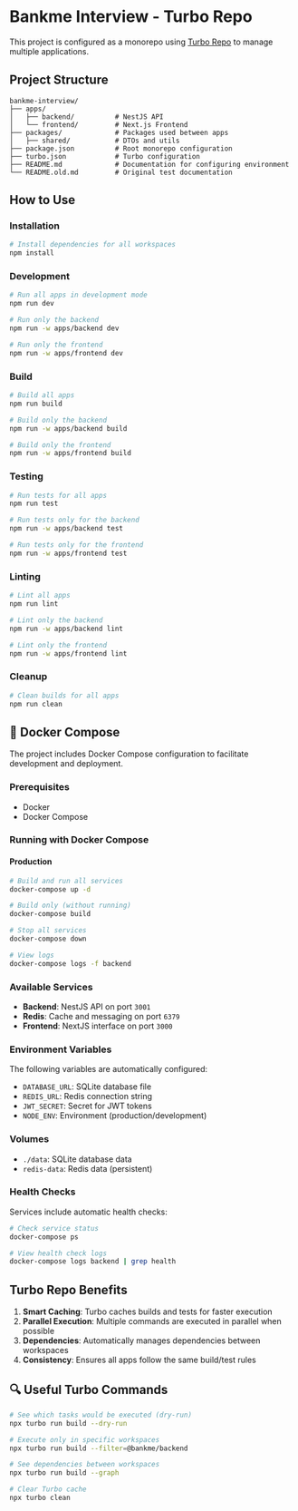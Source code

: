 # Bankme Interview - Turbo Repo

This project is configured as a monorepo using [Turbo Repo](https://turbo.build/repo) to manage multiple applications.

## Project Structure

```
bankme-interview/
├── apps/
│   ├── backend/          # NestJS API
│   └── frontend/         # Next.js Frontend
├── packages/             # Packages used between apps
│   ├── shared/           # DTOs and utils
├── package.json          # Root monorepo configuration
├── turbo.json            # Turbo configuration
├── README.md             # Documentation for configuring environment
└── README.old.md         # Original test documentation
```

## How to Use

### Installation

```bash
# Install dependencies for all workspaces
npm install
```

### Development

```bash
# Run all apps in development mode
npm run dev

# Run only the backend
npm run -w apps/backend dev

# Run only the frontend
npm run -w apps/frontend dev
```

### Build

```bash
# Build all apps
npm run build

# Build only the backend
npm run -w apps/backend build

# Build only the frontend
npm run -w apps/frontend build
```

### Testing

```bash
# Run tests for all apps
npm run test

# Run tests only for the backend
npm run -w apps/backend test

# Run tests only for the frontend
npm run -w apps/frontend test
```

### Linting

```bash
# Lint all apps
npm run lint

# Lint only the backend
npm run -w apps/backend lint

# Lint only the frontend
npm run -w apps/frontend lint
```

### Cleanup

```bash
# Clean builds for all apps
npm run clean
```

## 🐳 Docker Compose

The project includes Docker Compose configuration to facilitate development and deployment.

### Prerequisites

- Docker
- Docker Compose

### Running with Docker Compose

#### Production

```bash
# Build and run all services
docker-compose up -d

# Build only (without running)
docker-compose build

# Stop all services
docker-compose down

# View logs
docker-compose logs -f backend
```

### Available Services

- **Backend**: NestJS API on port `3001`
- **Redis**: Cache and messaging on port `6379`
- **Frontend**: NextJS interface on port `3000`

### Environment Variables

The following variables are automatically configured:

- `DATABASE_URL`: SQLite database file
- `REDIS_URL`: Redis connection string
- `JWT_SECRET`: Secret for JWT tokens
- `NODE_ENV`: Environment (production/development)

### Volumes

- `./data`: SQLite database data
- `redis-data`: Redis data (persistent)

### Health Checks

Services include automatic health checks:

```bash
# Check service status
docker-compose ps

# View health check logs
docker-compose logs backend | grep health
```

## Turbo Repo Benefits

1. **Smart Caching**: Turbo caches builds and tests for faster execution
2. **Parallel Execution**: Multiple commands are executed in parallel when possible
3. **Dependencies**: Automatically manages dependencies between workspaces
4. **Consistency**: Ensures all apps follow the same build/test rules

## 🔍 Useful Turbo Commands

```bash
# See which tasks would be executed (dry-run)
npx turbo run build --dry-run

# Execute only in specific workspaces
npx turbo run build --filter=@bankme/backend

# See dependencies between workspaces
npx turbo run build --graph

# Clear Turbo cache
npx turbo clean
``` 